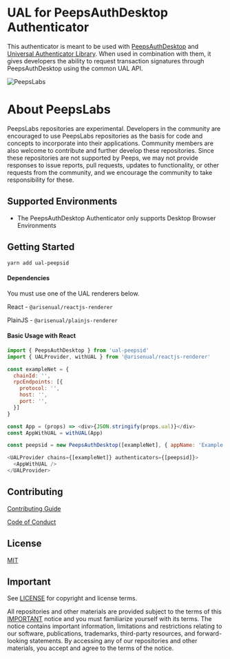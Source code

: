 # UAL for PeepsAuthDesktop Authenticator

This authenticator is meant to be used with [PeepsAuthDesktop](https://get-peepsid.com/) and [Universal Authenticator Library](https://github.com/arisenual/universal-authenticator-library). When used in combination with them, it gives developers the ability to request transaction signatures through PeepsAuthDesktop using the common UAL API.

![PeepsLabs](https://img.shields.io/badge/PeepsLabs-5cb3ff.svg)

# About PeepsLabs

PeepsLabs repositories are experimental.  Developers in the community are encouraged to use PeepsLabs repositories as the basis for code and concepts to incorporate into their applications. Community members are also welcome to contribute and further develop these repositories. Since these repositories are not supported by Peeps, we may not provide responses to issue reports, pull requests, updates to functionality, or other requests from the community, and we encourage the community to take responsibility for these.

## Supported Environments
- The PeepsAuthDesktop Authenticator only supports Desktop Browser Environments

## Getting Started

`yarn add ual-peepsid`

#### Dependencies

You must use one of the UAL renderers below.

React - `@arisenual/reactjs-renderer`


PlainJS - `@arisenual/plainjs-renderer`


#### Basic Usage with React

```javascript
import { PeepsAuthDesktop } from 'ual-peepsid'
import { UALProvider, withUAL } from '@arisenual/reactjs-renderer'

const exampleNet = {
  chainId: '',
  rpcEndpoints: [{
    protocol: '',
    host: '',
    port: '',
  }]
}

const App = (props) => <div>{JSON.stringify(props.ual)}</div>
const AppWithUAL = withUAL(App)

const peepsid = new PeepsAuthDesktop([exampleNet], { appName: 'Example App' })

<UALProvider chains={[exampleNet]} authenticators={[peepsid]}>
  <AppWithUAL />
</UALProvider>
```

## Contributing

[Contributing Guide](https://github.com/arisenual/ual-peepsid/blob/develop/CONTRIBUTING.md)

[Code of Conduct](https://github.com/arisenual/ual-peepsid/blob/develop/CONTRIBUTING.md#conduct)

## License

[MIT](https://github.com/arisenual/ual-peepsid/blob/develop/LICENSE)

## Important


See [LICENSE](./LICENSE) for copyright and license terms.

All repositories and other materials are provided subject to the terms of this [IMPORTANT](./IMPORTANT.md) notice and you must familiarize yourself with its terms.  The notice contains important information, limitations and restrictions relating to our software, publications, trademarks, third-party resources, and forward-looking statements.  By accessing any of our repositories and other materials, you accept and agree to the terms of the notice.
